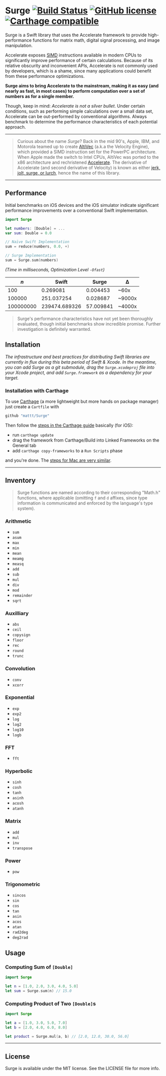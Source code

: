 # Surge [![Build Status](https://travis-ci.org/mattt/Surge.svg?branch=master)](https://travis-ci.org/mattt/Surge) [![GitHub license](https://img.shields.io/badge/license-MIT-lightgrey.svg)](https://github.com/mattt/Surge/blob/master/LICENSE)[![Carthage compatible](https://img.shields.io/badge/Carthage-compatible-4BC51D.svg?style=flat)](https://github.com/Carthage/Carthage)

Surge is a Swift library that uses the Accelerate framework to provide high-performance functions for matrix math, digital signal processing, and image manipulation.

Accelerate exposes [SIMD](http://en.wikipedia.org/wiki/SIMD) instructions available in modern CPUs to significantly improve performance of certain calculations. Because of its relative obscurity and inconvenient APIs, Accelerate is not commonly used by developers, which is a shame, since many applications could benefit from these performance optimizations.

**Surge aims to bring Accelerate to the mainstream, making it as easy (and nearly as fast, in most cases) to perform computation over a set of numbers as for a single member.**

Though, keep in mind: _Accelerate is not a silver bullet_. Under certain conditions, such as performing simple calculations over a small data set, Accelerate can be out-performed by conventional algorithms. Always benchmark to determine the performance characteristics of each potential approach.

---

> Curious about the name _Surge_? Back in the mid 90's, Apple, IBM, and Motorola teamed up to create [AltiVec](http://en.wikipedia.org/wiki/AltiVec) (a.k.a the Velocity Engine), which provided a SIMD instruction set for the PowerPC architecture. When Apple made the switch to Intel CPUs, AltiVec was ported to the x86 architecture and rechristened [Accelerate](https://developer.apple.com/library/mac/documentation/Accelerate/Reference/AccelerateFWRef/_index.html). The derivative of Accelerate (and second derivative of Velocity) is known as either [jerk, jolt, surge, or lurch](http://en.wikipedia.org/wiki/Jerk_%28physics%29), hence the name of this library.

---

## Performance

Initial benchmarks on iOS devices and the iOS simulator indicate significant performance improvements over a conventional Swift implementation.

```swift
import Surge

let numbers: [Double] = ...
var sum: Double = 0.0

// Naïve Swift Implementation
sum = reduce(numbers, 0.0, +)

// Surge Implementation
sum = Surge.sum(numbers)
```

_(Time in milliseconds, Optimization Level `-Ofast`)_

|    _n_     |   Swift          |   Surge       |   Δ       |
|------------|------------------|---------------|-----------|
| 100        | 0.269081         | 0.004453      | ~60x      |
| 100000     | 251.037254       | 0.028687      | ~9000x    |
| 100000000  | 239474.689326    | 57.009841     | ~4000x    |

> Surge's performance characteristics have not yet been thoroughly evaluated, though initial benchmarks show incredible promise. Further investigation is definitely warranted.

## Installation

_The infrastructure and best practices for distributing Swift libraries are currently in flux during this beta period of Swift & Xcode. In the meantime, you can add Surge as a git submodule, drag the `Surge.xcodeproj` file into your Xcode project, and add `Surge.framework` as a dependency for your target._

### Installation with Carthage

To use [Carthage](https://github.com/Carthage/Carthage) (a more lightweight but more hands on package manager) just create a `Cartfile` with 

```ruby
github "mattt/Surge"
```

Then follow the [steps in the Carthage guide](https://github.com/Carthage/Carthage#getting-started) basically (for iOS):

* run `carthage update`
* drag the framework from Carthage/Build into Linked Frameworks on the General tab
* add `carthage copy-frameworks` to a `Run Scripts` phase

and you're done.  The [steps for Mac are very similar](https://github.com/Carthage/Carthage#getting-started).

---

## Inventory

> Surge functions are named according to their corresponding "Math.h" functions, where applicable (omitting `f` and `d` affixes, since type information is communicated and enforced by the language's type system).

### Arithmetic

- `sum`
- `asum`
- `max`
- `min`
- `mean`
- `meamg`
- `measq`
- `add`
- `sub`
- `mul`
- `div`
- `mod`
- `remainder`
- `sqrt`

### Auxilliary

- `abs`
- `ceil`
- `copysign`
- `floor`
- `rec`
- `round`
- `trunc`

### Convolution

- `conv`
- `xcorr`

### Exponential

- `exp`
- `exp2`
- `log`
- `log2`
- `log10`
- `logb`

### FFT

- `fft`

### Hyperbolic

- `sinh`
- `cosh`
- `tanh`
- `asinh`
- `acosh`
- `atanh`

### Matrix

- `add`
- `mul`
- `inv`
- `transpose`

### Power

- `pow`

### Trigonometric

- `sincos`
- `sin`
- `cos`
- `tan`
- `asin`
- `acos`
- `atan`
- `rad2deg`
- `deg2rad`

## Usage

### Computing Sum of `[Double]`

```swift
import Surge

let n = [1.0, 2.0, 3.0, 4.0, 5.0]
let sum = Surge.sum(n) // 15.0
```

### Computing Product of Two `[Double]`s

```swift
import Surge

let a = [1.0, 3.0, 5.0, 7.0]
let b = [2.0, 4.0, 6.0, 8.0]

let product = Surge.mul(a, b) // [2.0, 12.0, 30.0, 56.0]
```

---

## License

Surge is available under the MIT license. See the LICENSE file for more info.
